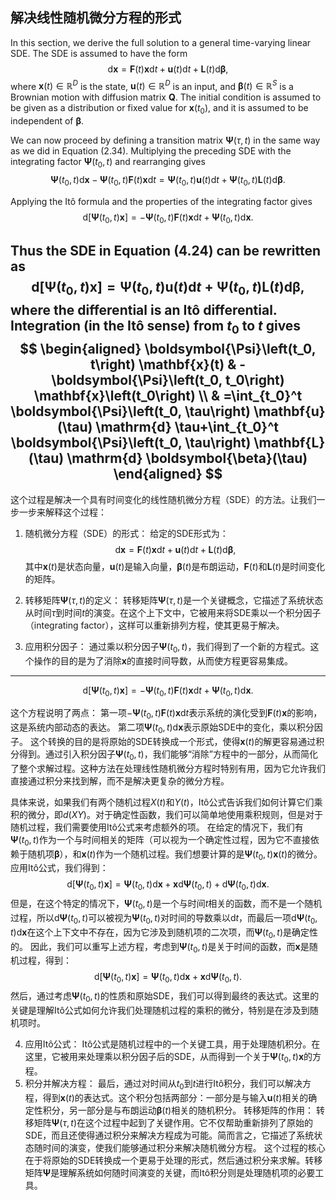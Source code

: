 ## 解决线性随机微分方程的形式
In this section, we derive the full solution to a general time-varying linear $\mathrm{SDE}$. The SDE is assumed to have the form
$$
\mathrm{d} \mathbf{x}=\mathbf{F}(t) \mathbf{x} \mathrm{d} t+\mathbf{u}(t) \mathrm{d} t+\mathbf{L}(t) \mathrm{d} \boldsymbol{\beta},
$$
where $\mathbf{x}(t) \in \mathbb{R}^D$ is the state, $\mathbf{u}(t) \in \mathbb{R}^D$ is an input, and $\boldsymbol{\beta}(t) \in \mathbb{R}^S$ is a Brownian motion with diffusion matrix $\mathbf{Q}$. The initial condition is assumed to be given as a distribution or fixed value for $\mathbf{x}\left(t_0\right)$, and it is assumed to be independent of $\boldsymbol{\beta}$.

We can now proceed by defining a transition matrix $\boldsymbol{\Psi}(\tau, t)$ in the same way as we did in Equation (2.34). Multiplying the preceding SDE with the integrating factor $\boldsymbol{\Psi}\left(t_0, t\right)$ and rearranging gives
$$
\boldsymbol{\Psi}\left(t_0, t\right) \mathrm{d} \mathbf{x}-\boldsymbol{\Psi}\left(t_0, t\right) \mathbf{F}(t) \mathbf{x} \mathrm{d} t=\boldsymbol{\Psi}\left(t_0, t\right) \mathbf{u}(t) \mathrm{d} t+\boldsymbol{\Psi}\left(t_0, t\right) \mathbf{L}(t) \mathrm{d} \boldsymbol{\beta} .
$$

Applying the Itô formula and the properties of the integrating factor gives
$$
\mathrm{d}\left[\boldsymbol{\Psi}\left(t_0, t\right) \mathbf{x}\right]=-\boldsymbol{\Psi}\left(t_0, t\right) \mathbf{F}(t) \mathbf{x} \mathrm{d} t+\boldsymbol{\Psi}\left(t_0, t\right) \mathrm{d} \mathbf{x} .
$$

Thus the SDE in Equation (4.24) can be rewritten as
$$
\mathrm{d}\left[\boldsymbol{\Psi}\left(t_0, t\right) \mathbf{x}\right]=\boldsymbol{\Psi}\left(t_0, t\right) \mathbf{u}(t) \mathrm{d} t+\boldsymbol{\Psi}\left(t_0, t\right) \mathbf{L}(t) \mathrm{d} \boldsymbol{\beta},
$$
where the differential is an Itô differential. Integration (in the Itô sense) from $t_0$ to $t$ gives
$$
\begin{aligned}
\boldsymbol{\Psi}\left(t_0, t\right) \mathbf{x}(t) & -\boldsymbol{\Psi}\left(t_0, t_0\right) \mathbf{x}\left(t_0\right) \\
& =\int_{t_0}^t \boldsymbol{\Psi}\left(t_0, \tau\right) \mathbf{u}(\tau) \mathrm{d} \tau+\int_{t_0}^t \boldsymbol{\Psi}\left(t_0, \tau\right) \mathbf{L}(\tau) \mathrm{d} \boldsymbol{\beta}(\tau)
\end{aligned}
$$
----------------------------
这个过程是解决一个具有时间变化的线性随机微分方程（SDE）的方法。让我们一步一步来解释这个过程：

1. 随机微分方程（SDE）的形式：
给定的SDE形式为：$$\mathrm{d} \mathbf{x}=\mathbf{F}(t) \mathbf{x} \mathrm{d} t+\mathbf{u}(t) \mathrm{d} t+\mathbf{L}(t) \mathrm{d} \boldsymbol{\beta},$$
其中$\mathbf{x}(t)$是状态向量，$\mathbf{u}(t)$是输入向量，$\boldsymbol{\beta}(t)$是布朗运动，$\mathbf{F}(t)$和$\mathbf{L}(t)$是时间变化的矩阵。

2. 转移矩阵$\boldsymbol{\Psi}(\tau, t)$的定义：
转移矩阵$\boldsymbol{\Psi}(\tau, t)$是一个关键概念，它描述了系统状态从时间$\tau$到时间$t$的演变。在这个上下文中，它被用来将SDE乘以一个积分因子（integrating factor），这样可以重新排列方程，使其更易于解决。

3. 应用积分因子：
通过乘以积分因子$\boldsymbol{\Psi}\left(t_0, t\right)$，我们得到了一个新的方程式。这个操作的目的是为了消除$\mathbf{x}$的直接时间导数，从而使方程更容易集成。
-------
$$
\mathrm{d}\left[\boldsymbol{\Psi}\left(t_0, t\right) \mathbf{x}\right]=-\boldsymbol{\Psi}\left(t_0, t\right) \mathbf{F}(t) \mathbf{x} \mathrm{d} t+\boldsymbol{\Psi}\left(t_0, t\right) \mathrm{d} \mathbf{x} .
$$


这个方程说明了两点：
第一项$-\boldsymbol{\Psi}\left(t_0, t\right) \mathbf{F}(t) \mathbf{x} \mathrm{d} t$表示系统的演化受到$\mathbf{F}(t) \mathbf{x}$的影响，这是系统内部动态的表达。
第二项$\boldsymbol{\Psi}\left(t_0, t\right) \mathrm{d} \mathbf{x}$表示原始SDE中的变化，乘以积分因子。
这个转换的目的是将原始的SDE转换成一个形式，使得$\mathbf{x}(t)$的解更容易通过积分得到。通过引入积分因子$\boldsymbol{\Psi}\left(t_0, t\right)$，我们能够“消除”方程中的一部分，从而简化了整个求解过程。这种方法在处理线性随机微分方程时特别有用，因为它允许我们直接通过积分来找到解，而不是解决更复杂的微分方程。


具体来说，如果我们有两个随机过程$X(t)$和$Y(t)$，Itô公式告诉我们如何计算它们乘积的微分，即$d(XY)$。对于确定性函数，我们可以简单地使用乘积规则，但是对于随机过程，我们需要使用Itô公式来考虑额外的项。
在给定的情况下，我们有$\boldsymbol{\Psi}\left(t_0, t\right)$作为一个与时间相关的矩阵（可以视为一个确定性过程，因为它不直接依赖于随机项$\boldsymbol{\beta}$），和$\mathbf{x}(t)$作为一个随机过程。我们想要计算的是$\boldsymbol{\Psi}\left(t_0, t\right) \mathbf{x}(t)$的微分。
应用Itô公式，我们得到：
$$
\mathrm{d}\left[\boldsymbol{\Psi}\left(t_0, t\right) \mathbf{x}\right]=\boldsymbol{\Psi}\left(t_0, t\right) \mathrm{d} \mathbf{x} + \mathbf{x} \mathrm{d}\boldsymbol{\Psi}\left(t_0, t\right) + \mathrm{d}\boldsymbol{\Psi}\left(t_0, t\right) \mathrm{d} \mathbf{x}.
$$
但是，在这个特定的情况下，$\boldsymbol{\Psi}\left(t_0, t\right)$是一个与时间$t$相关的函数，而不是一个随机过程，所以$\mathrm{d}\boldsymbol{\Psi}\left(t_0, t\right)$可以被视为$\boldsymbol{\Psi}\left(t_0, t\right)$对时间的导数乘以$\mathrm{d}t$，而最后一项$\mathrm{d}\boldsymbol{\Psi}\left(t_0, t\right) \mathrm{d} \mathbf{x}$在这个上下文中不存在，因为它涉及到随机项的二次项，而$\boldsymbol{\Psi}\left(t_0, t\right)$是确定性的。
因此，我们可以重写上述方程，考虑到$\boldsymbol{\Psi}\left(t_0, t\right)$是关于时间的函数，而$\mathbf{x}$是随机过程，得到：
$$
\mathrm{d}\left[\boldsymbol{\Psi}\left(t_0, t\right) \mathbf{x}\right]=\boldsymbol{\Psi}\left(t_0, t\right) \mathrm{d} \mathbf{x} + \mathbf{x} \mathrm{d}\boldsymbol{\Psi}\left(t_0, t\right).
$$
然后，通过考虑$\boldsymbol{\Psi}\left(t_0, t\right)$的性质和原始SDE，我们可以得到最终的表达式。这里的关键是理解Itô公式如何允许我们处理随机过程的乘积的微分，特别是在涉及到随机项时。

4. 应用Itô公式：
Itô公式是随机过程中的一个关键工具，用于处理随机积分。在这里，它被用来处理乘以积分因子后的SDE，从而得到一个关于$\boldsymbol{\Psi}\left(t_0, t\right) \mathbf{x}$的方程。
5. 积分并解决方程：
最后，通过对时间从$t_0$到$t$进行Itô积分，我们可以解决方程，得到$\mathbf{x}(t)$的表达式。这个积分包括两部分：一部分是与输入$\mathbf{u}(t)$相关的确定性积分，另一部分是与布朗运动$\boldsymbol{\beta}(t)$相关的随机积分。
转移矩阵的作用：
转移矩阵$\boldsymbol{\Psi}(\tau, t)$在这个过程中起到了关键作用。它不仅帮助重新排列了原始的SDE，而且还使得通过积分来解决方程成为可能。简而言之，它描述了系统状态随时间的演变，使我们能够通过积分来解决随机微分方程。
这个过程的核心在于将原始的SDE转换成一个更易于处理的形式，然后通过积分来求解。转移矩阵$\boldsymbol{\Psi}$是理解系统如何随时间演变的关键，而Itô积分则是处理随机项的必要工具。
